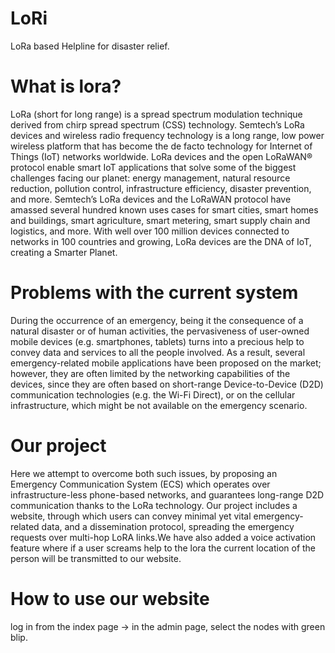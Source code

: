 # LoRi
LoRa based Helpline for disaster relief.

# What is lora?
LoRa (short for long range) is a spread spectrum modulation technique derived from chirp spread spectrum (CSS) technology. Semtech’s LoRa devices and wireless radio frequency technology is a long range, low power wireless platform that has become the de facto technology for Internet of Things (IoT) networks worldwide. LoRa devices and the open LoRaWAN® protocol enable smart IoT applications that solve some of the biggest challenges facing our planet: energy management, natural resource reduction, pollution control, infrastructure efficiency, disaster prevention, and more. Semtech’s LoRa devices and the LoRaWAN protocol have amassed several hundred known uses cases for smart cities, smart homes and buildings, smart agriculture, smart metering, smart supply chain and logistics, and more. With well over 100 million devices connected to networks in 100 countries and growing, LoRa devices are the DNA of IoT, creating a Smarter Planet.


# Problems with the current system
During the occurrence of an emergency, being it the consequence of a natural disaster or of human activities, the pervasiveness of user-owned mobile devices (e.g. smartphones, tablets) turns into a precious help to convey data and services to all the people involved. As a result, several emergency-related mobile applications have been proposed on the market; however, they are often limited by the networking capabilities of the devices, since they are often based on short-range Device-to-Device (D2D) communication technologies (e.g. the Wi-Fi Direct), or on the cellular infrastructure, which might be not available on the emergency scenario. 


# Our project
Here we attempt to overcome both such issues, by proposing an Emergency Communication System (ECS) which operates over infrastructure-less phone-based networks, and guarantees long-range D2D communication thanks to the LoRa technology. Our project includes a website, through which users can convey minimal yet vital emergency-related data, and a dissemination protocol, spreading the emergency requests over multi-hop LoRA links.We have also added a voice activation feature where if a user screams help to the lora the current location of the person will be transmitted to our website.


# How to use our website
log in from the index page -> in the admin page, select the nodes with green blip.




